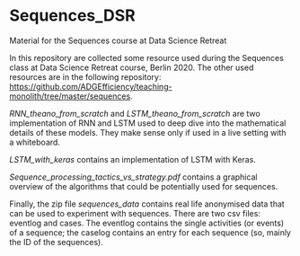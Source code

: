 # Sequences_DSR
Material for the Sequences course at Data Science Retreat

In this repository are collected some resource used during the Sequences class at Data Science Retreat course, Berlin 2020. The other used resources are in the following repository: https://github.com/ADGEfficiency/teaching-monolith/tree/master/sequences.

*RNN_theano_from_scratch* and *LSTM_theano_from_scratch* are two implementation of RNN and LSTM used to deep dive into the mathematical details of these models. They make sense only if used in a live setting with a whiteboard. 

*LSTM_with_keras* contains an implementation of LSTM with Keras. 

*Sequence_processing_tactics_vs_strategy.pdf* contains a graphical overview of the algorithms that could be potentially used for sequences. 

Finally, the zip file *sequences_data* contains real life anonymised data that can be used to experiment with sequences. There are two csv files: eventlog and cases. The eventlog contains the single activities (or events) of a sequence; the caselog contains an entry for each sequence (so, mainly the ID of the sequences).  